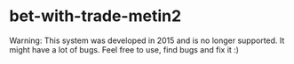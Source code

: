 # bet-with-trade-metin2
 
Warning: This system was developed in 2015 and is no longer supported. It might have a lot of bugs. Feel free to use, find bugs and fix it :)
